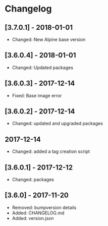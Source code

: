 # Changelog


## [3.7.0.1] - 2018-01-01

* Changed: New Alpine base version

## [3.6.0.4] - 2018-01-01

* Changed: Updated packages

## [3.6.0.3] - 2017-12-14

* Fixed: Base image error

## [3.6.0.2] - 2017-12-14

* Changed: updated and upgraded packages

## 2017-12-14

* Changed: added a tag creation script

## [3.6.0.1] - 2017-12-12

* Changed: packages

## [3.6.0] - 2017-11-20

* Removed: bumpversion details
* Added: CHANGELOG.md
* Added: version.json
